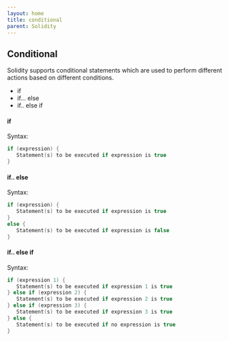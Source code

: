 ```yaml
---
layout: home
title: conditional
parent: Solidity
---
```


## Conditional
Solidity supports conditional statements which are used to perform different actions based on different conditions.
* if
* if... else
* if.. else if 

#### if
Syntax:
```c++
if (expression) {
   Statement(s) to be executed if expression is true
}
```

#### if.. else
Syntax:
```c++
if (expression) {
   Statement(s) to be executed if expression is true
}
else {
   Statement(s) to be executed if expression is false
}
```

#### if.. else if

Syntax:
```c++
if (expression 1) {
   Statement(s) to be executed if expression 1 is true
} else if (expression 2) {
   Statement(s) to be executed if expression 2 is true
} else if (expression 3) {
   Statement(s) to be executed if expression 3 is true
} else {
   Statement(s) to be executed if no expression is true
}
```
